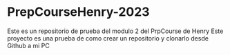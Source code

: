 # PrepCourseHenry-2023
Este es un repositorio de prueba del modulo 2 del PrpCourse de Henry
Este proyecto es una prueba de como crear un repositorio y clonarlo desde Github a mi PC